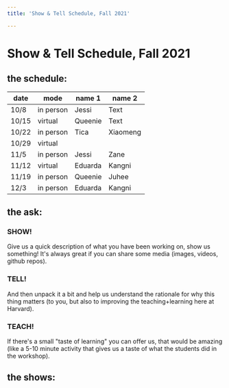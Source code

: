 ```yaml
---
title: 'Show & Tell Schedule, Fall 2021'

---
```


# Show & Tell Schedule, Fall 2021

## the schedule:




| date    | mode | name 1 | name 2 |
| --- | -------- | -------- | -------- |
|  10/8   | in person     | Jessi     | Text     |
|  10/15   | virtual     | Queenie     | Text  |
|  10/22   | in person     | Tica    |  Xiaomeng    |
|  10/29   | virtual     |      |     |
|  11/5   | in person     | Jessi    | Zane    |
|  11/12   | virtual     | Eduarda     |  Kangni    |
|  11/19   | in person     | Queenie     | Juhee     |
|  12/3   | in person     | Eduarda     | Kangni     |



## the ask:

### SHOW!

Give us a quick description of what you have been working on, show us something! It's always great if you can share some media (images, videos, github repos).

### TELL!

And then unpack it a bit and help us understand the rationale for why this thing matters (to you, but also to improving the teaching+learning here at Harvard).

### TEACH!

If there's a small "taste of learning" you can offer us, that would be amazing (like a 5-10 minute activity that gives us a taste of what the students did in the workshop). 

## the shows: